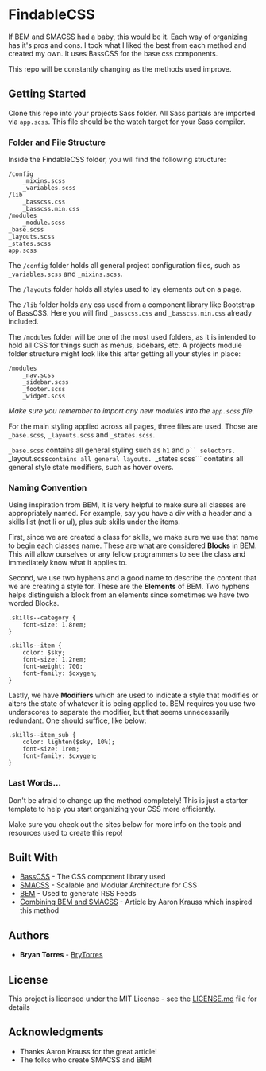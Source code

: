 # FindableCSS

If BEM and SMACSS had a baby, this would be it. Each way of organizing has it's pros and cons. I took what I liked the best from each method and created my own. It uses BassCSS for the base css components.

This repo will be constantly changing as the methods used improve. 

## Getting Started

Clone this repo into your projects Sass folder. All Sass partials are imported via ```app.scss```. This file should be the watch target for your Sass compiler.

### Folder and File Structure

Inside the FindableCSS folder, you will find the following structure:

```
/config
    _mixins.scss
    _variables.scss
/lib
    _basscss.css
    _basscss.min.css
/modules
    _module.scss
_base.scss
_layouts.scss
_states.scss
app.scss    
```

The ```/config``` folder holds all general project configuration files, such as ```_variables.scss``` and ```_mixins.scss```. 

The ```/layouts``` folder holds all styles used to lay elements out on a page.

The ```/lib``` folder holds any css used from a component library like Bootstrap of BassCSS. Here you will find ```_basscss.css``` and ```_basscss.min.css``` already included.

The ```/modules``` folder will be one of the most used folders, as it is intended to hold all CSS for things such as menus, sidebars, etc. A projects module folder structure might look like this after getting all your styles in place:

```
/modules
    _nav.scss
    _sidebar.scss
    _footer.scss
    _widget.scss
```

*Make sure you remember to import any new modules into the ```app.scss``` file.*

For the main styling applied across all pages, three files are used. Those are ```_base.scss```, ```_layouts.scss``` and ```_states.scss```. 

```_base.scss``` contains all general styling such as ```h1``` and ```p`` selectors. 
```_layout.scss``` contains all general layouts. 
```_states.scss``` contatins all general style state modifiers, such as hover overs.

### Naming Convention
Using inspiration from BEM, it is very helpful to make sure all classes are appropriately named. For example, say you have a div with a header and a skills list (not li or ul), plus sub skills under the items. 

First, since we are created a class for skills, we make sure we use that name to begin each classes name. These are what are considered **Blocks** in BEM. This will allow ourselves or any fellow programmers to see the class and immediately know what it applies to.

Second, we use two hyphens and a good name to describe the content that we are creating a style for. These are the **Elements** of BEM. Two hyphens helps distinguish a block from an elements since sometimes we have two worded Blocks.
```
.skills--category {
    font-size: 1.8rem;
}

.skills--item {
    color: $sky;
    font-size: 1.2rem;
    font-weight: 700;
    font-family: $oxygen; 
} 
```

Lastly, we have **Modifiers** which are used to indicate a style that modifies or alters the state of whatever it is being applied to. BEM requires you use two underscores to separate the modifier, but that seems unnecessarily redundant. One should suffice, like below:
```
.skills--item_sub {
    color: lighten($sky, 10%);
    font-size: 1rem;
    font-family: $oxygen; 
} 
```

### Last Words...
Don't be afraid to change up the method completely! This is just a starter template to help you start organizing your CSS more efficiently. 

Make sure you check out the sites below for more info on the tools and resources used to create this repo!

## Built With

* [BassCSS](http://basscss.com/) - The CSS component library used
* [SMACSS](https://smacss.com/) - Scalable and Modular Architecture for CSS
* [BEM](http://getbem.com/) - Used to generate RSS Feeds
* [Combining BEM and SMACSS](https://thesocietea.org/2016/06/combining-bem-and-smacss/) - Article by Aaron Krauss which inspired this method

## Authors

* **Bryan Torres** - [BryTorres](https://github.com/BryTorres)

## License

This project is licensed under the MIT License - see the [LICENSE.md](LICENSE.md) file for details

## Acknowledgments

* Thanks Aaron Krauss for the great article!
* The folks who create SMACSS and BEM
